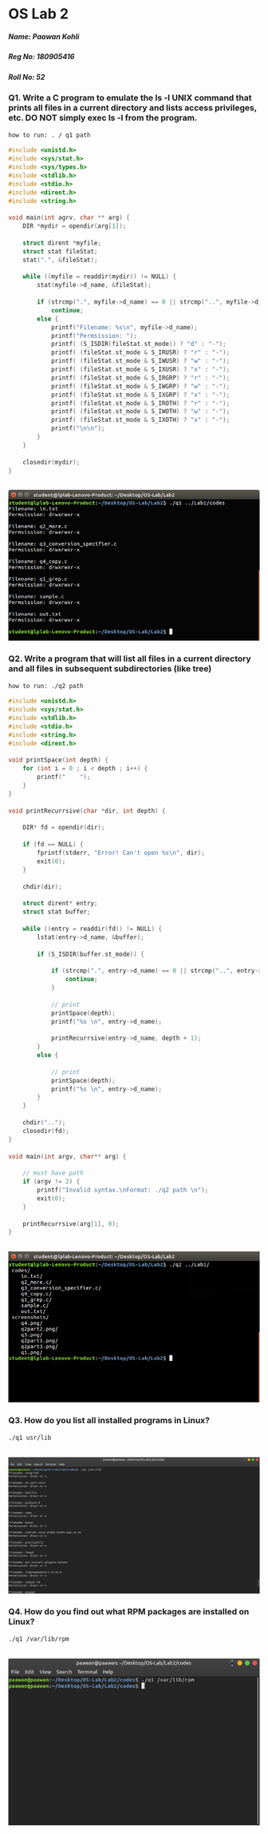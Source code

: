 # OS Lab 2

##### Name: Paawan Kohli
##### Reg No: 180905416
##### Roll No: 52

### Q1. Write a C program to emulate the ls -l UNIX command that prints all files in a current directory and lists access privileges, etc. DO NOT simply exec ls -l from the program.

```
how to run: . / q1 path
```

```c
#include <unistd.h>
#include <sys/stat.h>
#include <sys/types.h>
#include <stdlib.h>
#include <stdio.h>
#include <dirent.h>
#include <string.h>

void main(int agrv, char ** arg) {
    DIR *mydir = opendir(arg[1]);

    struct dirent *myfile;
    struct stat fileStat;
    stat(".", &fileStat);

    while ((myfile = readdir(mydir)) != NULL) {
        stat(myfile->d_name, &fileStat);

        if (strcmp(".", myfile->d_name) == 0 || strcmp("..", myfile->d_name) == 0)
            continue;
        else {
            printf("Filename: %s\n", myfile->d_name);
            printf("Permsission: ");
            printf( (S_ISDIR(fileStat.st_mode)) ? "d" : "-");
            printf( (fileStat.st_mode & S_IRUSR) ? "r" : "-");
            printf( (fileStat.st_mode & S_IWUSR) ? "w" : "-");
            printf( (fileStat.st_mode & S_IXUSR) ? "x" : "-");
            printf( (fileStat.st_mode & S_IRGRP) ? "r" : "-");
            printf( (fileStat.st_mode & S_IWGRP) ? "w" : "-");
            printf( (fileStat.st_mode & S_IXGRP) ? "x" : "-");
            printf( (fileStat.st_mode & S_IROTH) ? "r" : "-");
            printf( (fileStat.st_mode & S_IWOTH) ? "w" : "-");
            printf( (fileStat.st_mode & S_IXOTH) ? "x" : "-");
            printf("\n\n");
        }
    }

    closedir(mydir);
}
```

</br>![q1](./screenshots/q1.png)


### Q2. Write a program that will list all files in a current directory and all files in subsequent subdirectories (like tree)

```
how to run: ./q2 path
```

```c
#include <unistd.h>
#include <sys/stat.h>
#include <stdlib.h>
#include <stdio.h>
#include <string.h>
#include <dirent.h>

void printSpace(int depth) {
	for (int i = 0 ; i < depth ; i++) {
		printf("    ");
	}
}

void printRecurrsive(char *dir, int depth) {

	DIR* fd = opendir(dir);

	if (fd == NULL) {
		fprintf(stderr, "Error! Can't open %s\n", dir);
		exit(0);
	}

	chdir(dir);

	struct dirent* entry;
	struct stat buffer;

	while ((entry = readdir(fd)) != NULL) {
		lstat(entry->d_name, &buffer);

		if (S_ISDIR(buffer.st_mode)) {

			if (strcmp(".", entry->d_name) == 0 || strcmp("..", entry->d_name) == 0) {
				continue;
			}

			// print
			printSpace(depth);
			printf("%s \n", entry->d_name);
			
			printRecurrsive(entry->d_name, depth + 1);
		}
		else {

			// print
			printSpace(depth);
			printf("%s \n", entry->d_name);
		}
	}

	chdir("..");
	closedir(fd);
}

void main(int argv, char** arg) {

	// must have path
	if (argv != 2) {
		printf("Invalid syntax.\nFormat: ./q2 path \n");
		exit(0);
	}

	printRecurrsive(arg[1], 0);
}
```

</br>![q2](./screenshots/q2.png)

### Q3. How do you list all installed programs in Linux?

```bash
./q1 usr/lib
```

</br>![q3](./screenshots/q3.png)

### Q4. How do you find out what RPM packages are installed on Linux?

```bash
./q1 /var/lib/rpm
```

</br>![q4](./screenshots/q4.png)